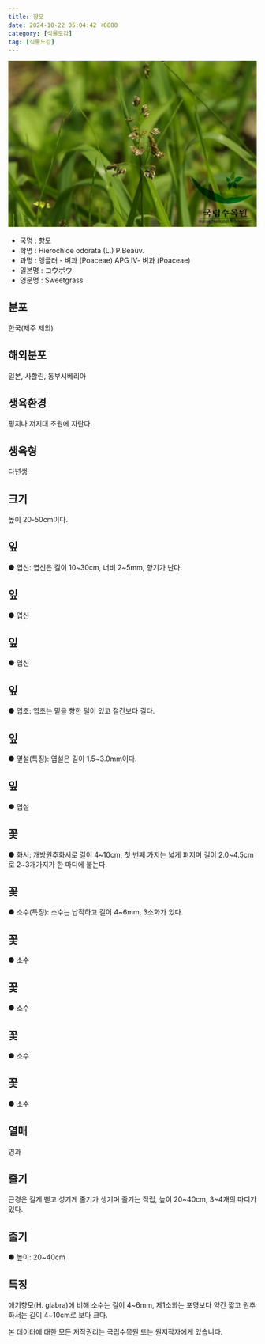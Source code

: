 ```yaml
---
title: 향모
date: 2024-10-22 05:04:42 +0800
category: [식물도감]
tag: [식물도감]
---
```




![향모](/assets/img/fileUpload/plants/basic/Gramineae/Hierochloe/14517/1_th2.JPG)
- 국명 : 향모
- 학명 : Hierochloe odorata (L.) P.Beauv.
- 과명 : 앵글러 - 벼과 (Poaceae) APG Ⅳ- 벼과 (Poaceae)
- 일본명 : コウボウ
- 영문명 : Sweetgrass


## 분포
한국(제주 제외)
## 해외분포
일본, 사할린, 동부시베리아

## 생육환경
평지나 저지대 초원에 자란다.
## 생육형
다년생
## 크기
높이 20-50cm이다.
## 잎
● 엽신: 엽신은 길이 10~30cm, 너비 2~5mm, 향기가 난다.
## 잎
● 엽신
## 잎
● 엽신
## 잎
● 엽초: 엽초는 밑을 향한 털이 있고 절간보다 길다.
## 잎
● 옆설(특징): 엽설은 길이 1.5~3.0mm이다.
## 잎
● 엽설
## 꽃
● 화서: 개방원추화서로 길이 4~10cm, 첫 번째 가지는 넓게 펴지며 길이 2.0~4.5cm로 2~3개가지가 한 마디에 붙는다.
## 꽃
● 소수(특징): 소수는 납작하고 길이 4~6mm, 3소화가 있다.
## 꽃
● 소수
## 꽃
● 소수
## 꽃
● 소수
## 꽃
● 소수
## 열매
영과
## 줄기
근경은 길게 뻗고 성기게 줄기가 생기며 줄기는 직립, 높이 20~40cm, 3~4개의 마디가 있다.
## 줄기
● 높이: 20~40cm
## 특징
애기향모(H. glabra)에 비해 소수는 길이 4~6mm, 제1소화는 포영보다 약간 짧고 원추화서는 길이 4~10cm로 보다 크다.






본 데이터에 대한 모든 저작권리는 국립수목원 또는 원저작자에게 있습니다.
